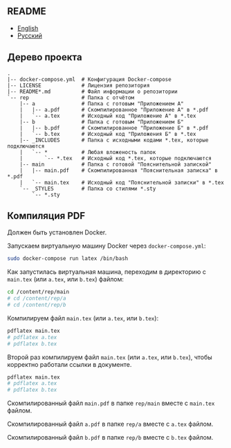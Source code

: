 ## README

- [English](README.md)
- [Русский](README-ru.md)

## Дерево проекта

```
.
|-- docker-compose.yml  # Конфигурация Docker-compose
|-- LICENSE             # Лицензия репозитория
|-- README*.md          # Файл информации о репозитории
`-- rep                 # Папка с отчётом
    |-- a               # Папка с готовым "Приложением А"
    |   |-- a.pdf       # Скомпилированное "Приложение А" в *.pdf
    |   `-- a.tex       # Исходный код "Приложение A" в *.tex
    |-- b               # Папка с готовым "Приложением Б"
    |   |-- b.pdf       # Скомпилированное "Приложение Б" в *.pdf
    |   `-- b.tex       # Исходный код "Приложения Б" в *.tex
    |-- _INCLUDES       # Папка с исходными кодами *.tex, которые подключаются
    |   `-- *           # Любая вложеность папок
    |       `-- *.tex   # Исходный код *.tex, которые подключаются
    |-- main            # Папка с готовой "Пояснительной запиской"
    |   |-- main.pdf    # Скомпилированная "Пояснительная записка" в *.pdf
    |   `-- main.tex    # Исходный код "Пояснительной записки" в *.tex
    `-- _STYLES         # Папка со стилями *.sty
        `-- *.sty
```

## Компиляция PDF

Должен быть установлен Docker.

Запускаем виртуальную машину Docker через `docker-compose.yml`:

```bash
sudo docker-compose run latex /bin/bash
```

Как запустилась виртуальная машина, переходим в директорию с `main.tex` (или `a.tex`, или `b.tex`) файлом:

```bash
cd /content/rep/main
# cd /content/rep/a
# cd /content/rep/b
```

Компилируем файл `main.tex` (или `a.tex`, или `b.tex`):

```bash
pdflatex main.tex
# pdflatex a.tex
# pdflatex b.tex
```

Второй раз компилируем файл `main.tex` (или `a.tex`, или `b.tex`), чтобы корректно работали ссылки в документе.

```bash
pdflatex main.tex
# pdflatex a.tex
# pdflatex b.tex
```

Скомпилированный файл `main.pdf` в папке `rep/main` вместе с `main.tex` файлом.

Скомпилированный файл `a.pdf` в папке `rep/a` вместе с `a.tex` файлом.

Скомпилированный файл `b.pdf` в папке `rep/b` вместе с `b.tex` файлом.
